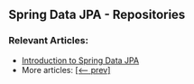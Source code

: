 ## Spring Data JPA - Repositories

### Relevant Articles: 
- [Introduction to Spring Data JPA](https://www.baeldung.com/the-persistence-layer-with-spring-data-jpa)
- More articles: [[<-- prev]](/spring-data-jpa-repo/)
